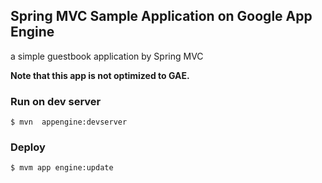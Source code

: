 ## Spring MVC Sample Application on Google App Engine

a simple guestbook application by Spring MVC

**Note that this app is not optimized to GAE.**

### Run on dev server

    $ mvn  appengine:devserver
    
### Deploy

    $ mvm app engine:update
    